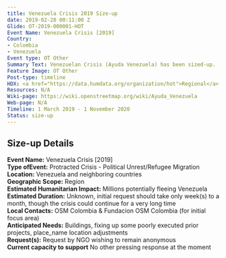 ```yaml
---
title: Venezuela Crisis 2019 Size-up
date: 2019-02-28 00:11:00 Z
Glide: OT-2019-000001-HOT
Event Name: Venezuela Crisis [2019]
Country:
- Colombia
- Venezuela
Event type: OT Other
Summary Text: Venezuelan Crisis (Ayuda Venezuela) has been sized-up.
Feature Image: OT Other
Post-type: timeline
HDX: <a href="https://data.humdata.org/organization/hot">Regional</a>
Resources: N/A
Wiki-page: https://wiki.openstreetmap.org/wiki/Ayuda_Venezuela
Web-page: N/A
Timeline: 1 March 2019 - 1 November 2020
Status: size-up
---
```


<h2>Size-up Details</h2>

<strong>Event Name:</strong> Venezuela Crisis [2019]<br>
<strong>Type ofEvent:</strong>  Protracted Crisis - Political Unrest/Refugee Migration<br>
<strong>Location:</strong> Venezuela and neighboring countries<br>
<strong>Geographic Scope:</strong> Region<br>
<strong>Estimated Humanitarian Impact:</strong> Millions potentially fleeing Venezuela<br>
<strong>Estimated Duration:</strong>  Unknown, initial request should take only week(s) to a month, though the crisis could continue for a very long time<br>
<strong>Local Contacts:</strong>  OSM Colombia & Fundacion OSM Colombia (for initial focus area)<br>
<strong>Anticipated Needs:</strong> Buildings, fixing up some poorly executed prior projects, place_name location adjustments<br>
<strong>Request(s):</strong> Request by NGO wishing to remain anonymous<br>
<strong>Current capacity to support</strong> No other pressing response at the moment<br>
